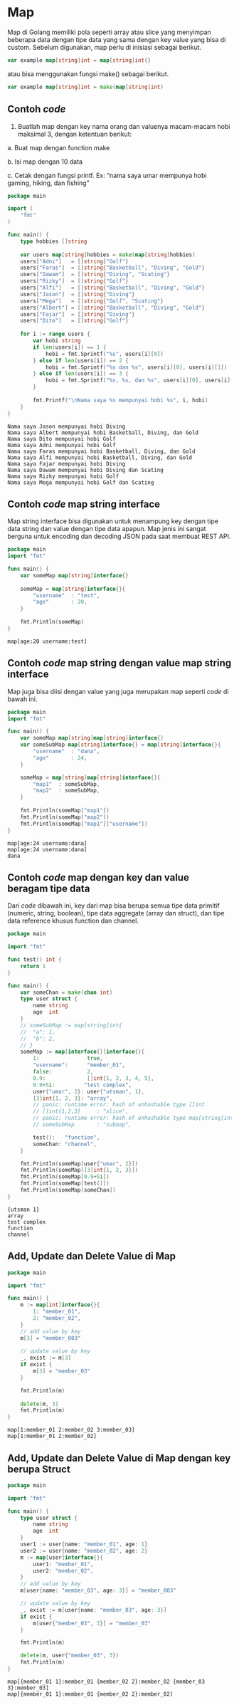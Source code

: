 # Map

Map di Golang memiliki pola seperti array atau slice yang menyimpan beberapa data dengan tipe data yang sama dengan key value yang bisa di custom. Sebelum digunakan, map perlu di inisiasi sebagai berikut.

```go
var example map[string]int = map[string]int{}
```

atau bisa menggunakan fungsi make() sebagai berikut.

```go
var example map[string]int = make(map[string]int)
```

## Contoh _code_

1. Buatlah map dengan key nama orang dan valuenya macam-macam hobi maksimal 3, dengan ketentuan berikut:&#x20;

a. Buat map dengan function make&#x20;

b. Isi map dengan 10 data&#x20;

c. Cetak dengan fungsi printf. Ex: “nama saya umar mempunya hobi gaming, hiking, dan fishing”

```go
package main

import (
	"fmt"
)

func main() {
    type hobbies []string
    
    var users map[string]hobbies = make(map[string]hobbies)
    users["Adni"]   = []string{"Golf"}
    users["Faras"]  = []string{"Basketball", "Diving", "Gold"}
    users["Dawam"]  = []string{"Diving", "Scating"}
    users["Rizky"]  = []string{"Golf"}
    users["Alfi"]   = []string{"Basketball", "Diving", "Gold"}
    users["Jason"]  = []string{"Diving"}
    users["Mega"]   = []string{"Golf", "Scating"}
    users["Albert"] = []string{"Basketball", "Diving", "Gold"}
    users["Fajar"]  = []string{"Diving"}
    users["Dito"]   = []string{"Golf"}
    
    for i := range users {
        var hobi string
        if len(users[i]) == 1 {
            hobi = fmt.Sprintf("%s", users[i][0])
        } else if len(users[i]) == 2 {
            hobi = fmt.Sprintf("%s dan %s", users[i][0], users[i][1])
        } else if len(users[i]) == 3 {
            hobi = fmt.Sprintf("%s, %s, dan %s", users[i][0], users[i][1], users[i][2])
        }
    
        fmt.Printf("\nNama saya %s mempunyai hobi %s", i, hobi)
    }
}
```

```
Nama saya Jason mempunyai hobi Diving
Nama saya Albert mempunyai hobi Basketball, Diving, dan Gold
Nama saya Dito mempunyai hobi Golf
Nama saya Adni mempunyai hobi Golf
Nama saya Faras mempunyai hobi Basketball, Diving, dan Gold
Nama saya Alfi mempunyai hobi Basketball, Diving, dan Gold
Nama saya Fajar mempunyai hobi Diving
Nama saya Dawam mempunyai hobi Diving dan Scating
Nama saya Rizky mempunyai hobi Golf
Nama saya Mega mempunyai hobi Golf dan Scating
```

## Contoh _code_ map string interface

Map string interface bisa digunakan untuk menampung key dengan tipe data string dan value dengan tipe data apapun. Map jenis ini sangat berguna untuk encoding dan decoding JSON pada saat membuat REST API.

```go
package main
import "fmt"

func main() {
    var someMap map[string]interface{}
    
    someMap = map[string]interface{}{
        "username"  : "test",
        "age"       : 20,
    }
    
    fmt.Println(someMap)
}
```

```
map[age:20 username:test]
```

## Contoh _code_ map string dengan value map string interface

Map juga bisa diisi dengan value yang juga merupakan map seperti _code_ di bawah ini.

```go
package main
import "fmt"

func main() {
    var someMap map[string]map[string]interface{}
    var someSubMap map[string]interface{} = map[string]interface{}{
        "username"  : "dana",
        "age"       : 24,
    }

    someMap = map[string]map[string]interface{}{
        "map1"  : someSubMap,
        "map2"  : someSubMap,
    }
    
    fmt.Println(someMap["map1"])
    fmt.Println(someMap["map2"])
    fmt.Println(someMap["map1"]["username"])
}
```

```
map[age:24 username:dana]
map[age:24 username:dana]
dana
```

## Contoh _code_ map dengan key dan value beragam tipe data

Dari _code_ dibawah ini, key dari map bisa berupa semua tipe data primitif (numeric, string, boolean), tipe data aggregate (array dan struct), dan tipe data reference khusus function dan channel.

```go
package main

import "fmt"

func test() int {
	return 1
}

func main() {
	var someChan = make(chan int)
	type user struct {
		name string
		age  int
	}
	// someSubMap := map[string]int{
	// 	"a": 1,
	// 	"b": 2,
	// }
	someMap := map[interface{}]interface{}{
		1:               true,
		"username":      "member_01",
		false:           2,
		0.9:             []int{1, 2, 3, 4, 5},
		0.9+5i:			"test complex",
		user{"umar", 2}: user{"utsman", 1},
		[3]int{1, 2, 3}: "array",
		// panic: runtime error: hash of unhashable type []int
		// []int{1,2,3}		: "slice",
		// panic: runtime error: hash of unhashable type map[string]int
		// someSubMap		: "submap",

		test():   "function",
		someChan: "channel",
	}

	fmt.Println(someMap[user{"umar", 2}])
	fmt.Println(someMap[[3]int{1, 2, 3}])
	fmt.Println(someMap[0.9+5i])
	fmt.Println(someMap[test()])
	fmt.Println(someMap[someChan])
}

```

```
{utsman 1}
array
test complex
function
channel
```

## Add, Update dan Delete Value di Map

```go
package main

import "fmt"

func main() {
    m := map[int]interface{}{
		1: "member_01",
		2: "member_02",
	}
	// add value by key
	m[3] = "member_003"
    
	// update value by key
	_, exist := m[3]
	if exist {
		m[3] = "member_03"
	}

	fmt.Println(m)
	
	delete(m, 3)
	fmt.Println(m)
}
```

```
map[1:member_01 2:member_02 3:member_03]
map[1:member_01 2:member_02]
```

## Add, Update dan Delete Value di Map dengan key berupa Struct

```go
package main

import "fmt"

func main() {
	type user struct {
		name string
		age  int
	}
	user1 := user{name: "member_01", age: 1}
	user2 := user{name: "member_02", age: 2}
	m := map[user]interface{}{
		user1: "member_01",
		user2: "member_02",
	}
	// add value by key
	m[user{name: "member_03", age: 3}] = "member_003"

	// update value by key
	_, exist := m[user{name: "member_03", age: 3}]
	if exist {
		m[user{"member_03", 3}] = "member_03"
	}

	fmt.Println(m)

	delete(m, user{"member_03", 3})
	fmt.Println(m)
}

```

```
map[{member_01 1}:member_01 {member_02 2}:member_02 {member_03 3}:member_03]
map[{member_01 1}:member_01 {member_02 2}:member_02]
```
